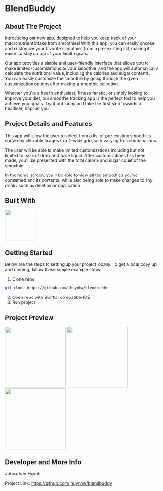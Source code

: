 # BlendBuddy

## About The Project
Introducing our new app, designed to help you keep track of your macronutrient intake from smoothies! With this app, you can easily choose and customize your favorite smoothies from a pre-existing list, making it easier to stay on top of your health goals.

Our app provides a simple and user-friendly interface that allows you to make limited-cusomizations to your smoothie, and the app will automatically calculate the nutritional value, including the calories and sugar contents. You can easily customize the smoothie by going through the given customization options after making a smoothie selection.

Whether you're a health enthusiast, fitness fanatic, or simply looking to improve your diet, our smoothie tracking app is the perfect tool to help you achieve your goals. Try it out today and take the first step towards a healthier, happier you!

## Project Details and Features
This app will allow the user to select from a list of pre-existing smoothies shown by clickable images in a 2-wide grid, with varying fruit combinations.

The user will be able to make limited customizations including but not limited to: size of drink and base liquid. After customizations has been made, you'll be presented with the total calorie and sugar count of the smoothie.

In the home screen, you'll be able to view all the smoothies you've consumed and its contents, while also being able to make changes to any drinks such as deletion or duplication.

## Built With
<a href="https://developer.apple.com/documentation/swiftui"><img src="https://i.imgur.com/XIH2GyL.png" width="100"></a>

## Getting Started
Below are the steps to setting up your project locally. To get a local copy up and running, follow these simple example steps.

1. Clone repo
```sh
git clone https://github.com/jhuynhw/blendbuddy
```
2. Open repo with SwiftUI compatible IDE
3. Run project

## Project Preview

<img src="https://github.com/jhuynhw/blendbuddy/assets/64994906/9ef24e2f-3aba-4f81-af9c-9185f1e5fd4a" width="200"></a>
<img src="https://github.com/jhuynhw/blendbuddy/assets/64994906/e0b80332-3b05-46dc-bdba-85519f46a37b" width="200"></a>
<img src="https://github.com/jhuynhw/blendbuddy/assets/64994906/535ca343-aad8-42ec-84a1-8c7a35adf145" width="200"></a>

## Developer and More Info
Johnathan Huynh

Project Link: https://github.com/jhuynhw/blendbuddy

[SwiftUI-url]: https://developer.apple.com/documentation/swiftui
